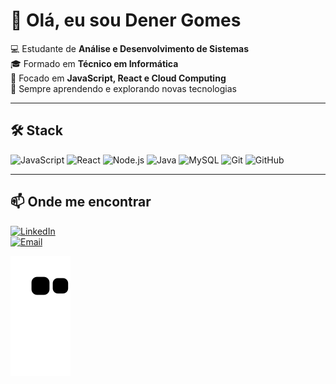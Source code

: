 # 👋 Olá, eu sou Dener Gomes  

💻 Estudante de **Análise e Desenvolvimento de Sistemas**  
🎓 Formado em **Técnico em Informática**  
🚀 Focado em **JavaScript, React e Cloud Computing**  
🌱 Sempre aprendendo e explorando novas tecnologias  

---

## 🛠️ Stack  

![JavaScript](https://img.shields.io/badge/-JavaScript-F7DF1E?style=for-the-badge&logo=javascript&logoColor=000)
![React](https://img.shields.io/badge/-React-61DAFB?style=for-the-badge&logo=react&logoColor=000)
![Node.js](https://img.shields.io/badge/-Node.js-339933?style=for-the-badge&logo=node.js&logoColor=fff)
![Java](https://img.shields.io/badge/-Java-007396?style=for-the-badge&logo=openjdk&logoColor=fff)
![MySQL](https://img.shields.io/badge/-MySQL-4479A1?style=for-the-badge&logo=mysql&logoColor=fff)
![Git](https://img.shields.io/badge/-Git-F05032?style=for-the-badge&logo=git&logoColor=fff)
![GitHub](https://img.shields.io/badge/-GitHub-181717?style=for-the-badge&logo=github&logoColor=fff)

---

## 📫 Onde me encontrar  
[![LinkedIn](https://img.shields.io/badge/-LinkedIn-0A66C2?style=for-the-badge&logo=linkedin&logoColor=fff)](https://www.linkedin.com/in/dener-gomes-772423229/)  
[![Email](https://img.shields.io/badge/-Email-D14836?style=for-the-badge&logo=gmail&logoColor=fff)](gdener557@gmail.com)  

 ![snake gif](https://github.com/DFideles/denergomes/blob/output/github-contribution-grid-snake.svg)
